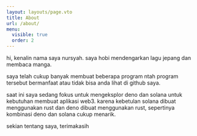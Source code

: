 ```yaml
---
layout: layouts/page.vto
title: About
url: /about/
menu:
  visible: true
  order: 2
---
```

hi, kenalin nama saya nursyah. saya hobi mendengarkan lagu jepang dan membaca manga. 

saya telah cukup banyak membuat beberapa program ntah program tersebut bermanfaat atau tidak bisa anda lihat di github saya.

saat ini saya sedang fokus untuk mengeksplor deno dan solana untuk kebutuhan membuat aplikasi web3.
karena kebetulan solana dibuat menggunakan rust dan deno dibuat menggunakan rust, sepertinya kombinasi deno dan solana cukup menarik.

sekian tentang saya, terimakasih
